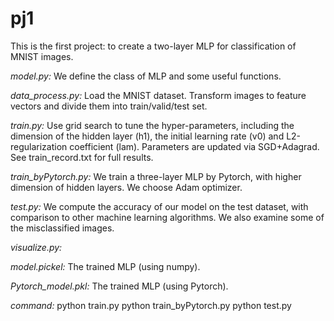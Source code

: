 # pj1

This is the first project: to create a two-layer MLP for classification of MNIST images.

*model.py:* We define the class of MLP and some useful functions.

*data_process.py:* Load the MNIST dataset. Transform images to feature vectors and divide them into train/valid/test set.

*train.py:* Use grid search to tune the hyper-parameters, including the dimension of the hidden layer (h1), the initial learning rate (v0) and L2-regularization 
coefficient (lam). Parameters are updated via SGD+Adagrad. See train_record.txt for full results.

*train_byPytorch.py:* We train a three-layer MLP by Pytorch, with higher dimension of hidden layers. We choose Adam optimizer.

*test.py:* We compute the accuracy of our model on the test dataset, with comparison to other machine learning algorithms. We also examine some of the misclassified images.

*visualize.py:*

*model.pickel:* The trained MLP (using numpy).

*Pytorch_model.pkl:* The trained MLP (using Pytorch). 

*command:* 
python train.py
python train_byPytorch.py
python test.py

